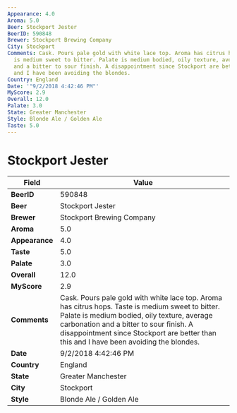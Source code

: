 ```yaml
---
Appearance: 4.0
Aroma: 5.0
Beer: Stockport Jester
BeerID: 590848
Brewer: Stockport Brewing Company
City: Stockport
Comments: Cask. Pours pale gold with white lace top. Aroma has citrus hops. Taste
  is medium sweet to bitter. Palate is medium bodied, oily texture, average carbonation
  and a bitter to sour finish. A disappointment since Stockport are better than this
  and I have been avoiding the blondes.
Country: England
Date: '"9/2/2018 4:42:46 PM"'
MyScore: 2.9
Overall: 12.0
Palate: 3.0
State: Greater Manchester
Style: Blonde Ale / Golden Ale
Taste: 5.0
---
```


# Stockport Jester

| Field         | Value |
|---------------|-------|
| **BeerID** | 590848 |
| **Beer** | Stockport Jester |
| **Brewer** | Stockport Brewing Company |
| **Aroma** | 5.0 |
| **Appearance** | 4.0 |
| **Taste** | 5.0 |
| **Palate** | 3.0 |
| **Overall** | 12.0 |
| **MyScore** | 2.9 |
| **Comments** | Cask. Pours pale gold with white lace top. Aroma has citrus hops. Taste is medium sweet to bitter. Palate is medium bodied, oily texture, average carbonation and a bitter to sour finish. A disappointment since Stockport are better than this and I have been avoiding the blondes. |
| **Date** | 9/2/2018 4:42:46 PM |
| **Country** | England |
| **State** | Greater Manchester |
| **City** | Stockport |
| **Style** | Blonde Ale / Golden Ale |
